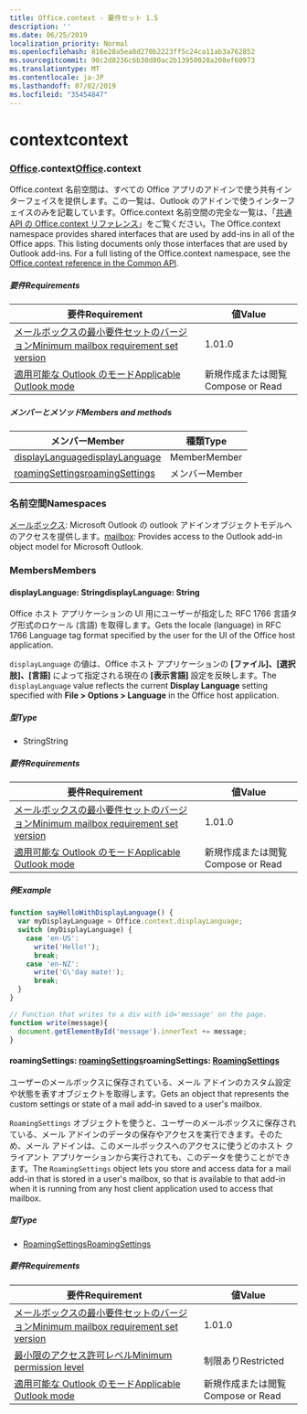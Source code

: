 ```yaml
---
title: Office.context - 要件セット 1.5
description: ''
ms.date: 06/25/2019
localization_priority: Normal
ms.openlocfilehash: 816e28a5ea8d270b2223ff5c24ca11ab3a762852
ms.sourcegitcommit: 90c2d8236c6b30d80ac2b13950028a208ef60973
ms.translationtype: MT
ms.contentlocale: ja-JP
ms.lasthandoff: 07/02/2019
ms.locfileid: "35454847"
---
```

# <a name="context"></a><span data-ttu-id="36c00-102">context</span><span class="sxs-lookup"><span data-stu-id="36c00-102">context</span></span>

### <a name="officeofficemdcontext"></a><span data-ttu-id="36c00-103">[Office](Office.md).context</span><span class="sxs-lookup"><span data-stu-id="36c00-103">[Office](Office.md).context</span></span>

<span data-ttu-id="36c00-p101">Office.context 名前空間は、すべての Office アプリのアドインで使う共有インターフェイスを提供します。この一覧は、Outlook のアドインで使うインターフェイスのみを記載しています。Office.context 名前空間の完全な一覧は、「[共通 API の Office.context リファレンス](/javascript/api/office/office.context)」をご覧ください。</span><span class="sxs-lookup"><span data-stu-id="36c00-p101">The Office.context namespace provides shared interfaces that are used by add-ins in all of the Office apps. This listing documents only those interfaces that are used by Outlook add-ins. For a full listing of the Office.context namespace, see the [Office.context reference in the Common API](/javascript/api/office/office.context).</span></span>

##### <a name="requirements"></a><span data-ttu-id="36c00-106">要件</span><span class="sxs-lookup"><span data-stu-id="36c00-106">Requirements</span></span>

|<span data-ttu-id="36c00-107">要件</span><span class="sxs-lookup"><span data-stu-id="36c00-107">Requirement</span></span>| <span data-ttu-id="36c00-108">値</span><span class="sxs-lookup"><span data-stu-id="36c00-108">Value</span></span>|
|---|---|
|[<span data-ttu-id="36c00-109">メールボックスの最小要件セットのバージョン</span><span class="sxs-lookup"><span data-stu-id="36c00-109">Minimum mailbox requirement set version</span></span>](/office/dev/add-ins/reference/requirement-sets/outlook-api-requirement-sets)| <span data-ttu-id="36c00-110">1.0</span><span class="sxs-lookup"><span data-stu-id="36c00-110">1.0</span></span>|
|[<span data-ttu-id="36c00-111">適用可能な Outlook のモード</span><span class="sxs-lookup"><span data-stu-id="36c00-111">Applicable Outlook mode</span></span>](/outlook/add-ins/#extension-points)| <span data-ttu-id="36c00-112">新規作成または閲覧</span><span class="sxs-lookup"><span data-stu-id="36c00-112">Compose or Read</span></span>|

##### <a name="members-and-methods"></a><span data-ttu-id="36c00-113">メンバーとメソッド</span><span class="sxs-lookup"><span data-stu-id="36c00-113">Members and methods</span></span>

| <span data-ttu-id="36c00-114">メンバー</span><span class="sxs-lookup"><span data-stu-id="36c00-114">Member</span></span> | <span data-ttu-id="36c00-115">種類</span><span class="sxs-lookup"><span data-stu-id="36c00-115">Type</span></span> |
|--------|------|
| [<span data-ttu-id="36c00-116">displayLanguage</span><span class="sxs-lookup"><span data-stu-id="36c00-116">displayLanguage</span></span>](#displaylanguage-string) | <span data-ttu-id="36c00-117">Member</span><span class="sxs-lookup"><span data-stu-id="36c00-117">Member</span></span> |
| [<span data-ttu-id="36c00-118">roamingSettings</span><span class="sxs-lookup"><span data-stu-id="36c00-118">roamingSettings</span></span>](#roamingsettings-roamingsettings) | <span data-ttu-id="36c00-119">メンバー</span><span class="sxs-lookup"><span data-stu-id="36c00-119">Member</span></span> |

### <a name="namespaces"></a><span data-ttu-id="36c00-120">名前空間</span><span class="sxs-lookup"><span data-stu-id="36c00-120">Namespaces</span></span>

<span data-ttu-id="36c00-121">[メールボックス](office.context.mailbox.md): Microsoft Outlook の outlook アドインオブジェクトモデルへのアクセスを提供します。</span><span class="sxs-lookup"><span data-stu-id="36c00-121">[mailbox](office.context.mailbox.md): Provides access to the Outlook add-in object model for Microsoft Outlook.</span></span>

### <a name="members"></a><span data-ttu-id="36c00-122">Members</span><span class="sxs-lookup"><span data-stu-id="36c00-122">Members</span></span>

#### <a name="displaylanguage-string"></a><span data-ttu-id="36c00-123">displayLanguage: String</span><span class="sxs-lookup"><span data-stu-id="36c00-123">displayLanguage: String</span></span>

<span data-ttu-id="36c00-124">Office ホスト アプリケーションの UI 用にユーザーが指定した RFC 1766 言語タグ形式のロケール (言語) を取得します。</span><span class="sxs-lookup"><span data-stu-id="36c00-124">Gets the locale (language) in RFC 1766 Language tag format specified by the user for the UI of the Office host application.</span></span>

<span data-ttu-id="36c00-125">`displayLanguage` の値は、Office ホスト アプリケーションの **[ファイル]、[選択肢]、[言語]** によって指定される現在の **[表示言語]** 設定を反映します。</span><span class="sxs-lookup"><span data-stu-id="36c00-125">The `displayLanguage` value reflects the current **Display Language** setting specified with **File > Options > Language** in the Office host application.</span></span>

##### <a name="type"></a><span data-ttu-id="36c00-126">型</span><span class="sxs-lookup"><span data-stu-id="36c00-126">Type</span></span>

*   <span data-ttu-id="36c00-127">String</span><span class="sxs-lookup"><span data-stu-id="36c00-127">String</span></span>

##### <a name="requirements"></a><span data-ttu-id="36c00-128">要件</span><span class="sxs-lookup"><span data-stu-id="36c00-128">Requirements</span></span>

|<span data-ttu-id="36c00-129">要件</span><span class="sxs-lookup"><span data-stu-id="36c00-129">Requirement</span></span>| <span data-ttu-id="36c00-130">値</span><span class="sxs-lookup"><span data-stu-id="36c00-130">Value</span></span>|
|---|---|
|[<span data-ttu-id="36c00-131">メールボックスの最小要件セットのバージョン</span><span class="sxs-lookup"><span data-stu-id="36c00-131">Minimum mailbox requirement set version</span></span>](/office/dev/add-ins/reference/requirement-sets/outlook-api-requirement-sets)| <span data-ttu-id="36c00-132">1.0</span><span class="sxs-lookup"><span data-stu-id="36c00-132">1.0</span></span>|
|[<span data-ttu-id="36c00-133">適用可能な Outlook のモード</span><span class="sxs-lookup"><span data-stu-id="36c00-133">Applicable Outlook mode</span></span>](/outlook/add-ins/#extension-points)| <span data-ttu-id="36c00-134">新規作成または閲覧</span><span class="sxs-lookup"><span data-stu-id="36c00-134">Compose or Read</span></span>|

##### <a name="example"></a><span data-ttu-id="36c00-135">例</span><span class="sxs-lookup"><span data-stu-id="36c00-135">Example</span></span>

```javascript
function sayHelloWithDisplayLanguage() {
  var myDisplayLanguage = Office.context.displayLanguage;
  switch (myDisplayLanguage) {
    case 'en-US':
      write('Hello!');
      break;
    case 'en-NZ':
      write('G\'day mate!');
      break;
  }
}

// Function that writes to a div with id='message' on the page.
function write(message){
  document.getElementById('message').innerText += message;
}
```

#### <a name="roamingsettings-roamingsettingsjavascriptapioutlook15officeroamingsettings"></a><span data-ttu-id="36c00-136">roamingSettings: [roamingSettings](/javascript/api/outlook_1_5/office.RoamingSettings)</span><span class="sxs-lookup"><span data-stu-id="36c00-136">roamingSettings: [RoamingSettings](/javascript/api/outlook_1_5/office.RoamingSettings)</span></span>

<span data-ttu-id="36c00-137">ユーザーのメールボックスに保存されている、メール アドインのカスタム設定や状態を表すオブジェクトを取得します。</span><span class="sxs-lookup"><span data-stu-id="36c00-137">Gets an object that represents the custom settings or state of a mail add-in saved to a user's mailbox.</span></span>

<span data-ttu-id="36c00-138">`RoamingSettings` オブジェクトを使うと、ユーザーのメールボックスに保存されている、メール アドインのデータの保存やアクセスを実行できます。そのため、メール アドインは、このメールボックスへのアクセスに使うどのホスト クライアント アプリケーションから実行されても、このデータを使うことができます。</span><span class="sxs-lookup"><span data-stu-id="36c00-138">The `RoamingSettings` object lets you store and access data for a mail add-in that is stored in a user's mailbox, so that is available to that add-in when it is running from any host client application used to access that mailbox.</span></span>

##### <a name="type"></a><span data-ttu-id="36c00-139">型</span><span class="sxs-lookup"><span data-stu-id="36c00-139">Type</span></span>

*   [<span data-ttu-id="36c00-140">RoamingSettings</span><span class="sxs-lookup"><span data-stu-id="36c00-140">RoamingSettings</span></span>](/javascript/api/outlook_1_5/office.RoamingSettings)

##### <a name="requirements"></a><span data-ttu-id="36c00-141">要件</span><span class="sxs-lookup"><span data-stu-id="36c00-141">Requirements</span></span>

|<span data-ttu-id="36c00-142">要件</span><span class="sxs-lookup"><span data-stu-id="36c00-142">Requirement</span></span>| <span data-ttu-id="36c00-143">値</span><span class="sxs-lookup"><span data-stu-id="36c00-143">Value</span></span>|
|---|---|
|[<span data-ttu-id="36c00-144">メールボックスの最小要件セットのバージョン</span><span class="sxs-lookup"><span data-stu-id="36c00-144">Minimum mailbox requirement set version</span></span>](/office/dev/add-ins/reference/requirement-sets/outlook-api-requirement-sets)| <span data-ttu-id="36c00-145">1.0</span><span class="sxs-lookup"><span data-stu-id="36c00-145">1.0</span></span>|
|[<span data-ttu-id="36c00-146">最小限のアクセス許可レベル</span><span class="sxs-lookup"><span data-stu-id="36c00-146">Minimum permission level</span></span>](/outlook/add-ins/understanding-outlook-add-in-permissions)| <span data-ttu-id="36c00-147">制限あり</span><span class="sxs-lookup"><span data-stu-id="36c00-147">Restricted</span></span>|
|[<span data-ttu-id="36c00-148">適用可能な Outlook のモード</span><span class="sxs-lookup"><span data-stu-id="36c00-148">Applicable Outlook mode</span></span>](/outlook/add-ins/#extension-points)| <span data-ttu-id="36c00-149">新規作成または閲覧</span><span class="sxs-lookup"><span data-stu-id="36c00-149">Compose or Read</span></span>|
